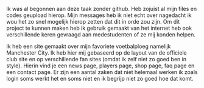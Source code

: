 Ik was al begonnen aan deze taak zonder github. Heb zojuist al mijn files en codes geupload hierop. Mijn messages heb ik niet echt over nagedacht ik wou het zo snel mogelijk hierop zetten dat dit in orde zou zijn. Om dit project te kunnen maken heb ik gebruik gemaakt van het internet heb ook verschillende keren gevraagd aan medestudenten of ze mij konden helpen. 

Ik heb een site gemaakt over mijn favoriete voetbalploeg namelijk Manchester City. Ik heb hier mij gebaseerd op de layout van de officiele club site en op verschillende fan sites (omdat ik zelf niet zo goed ben in style). Hierin vind je een news page, players page, shop page, faq page en een contact page. Er zijn een aantal zaken dat niet helemaal werken ik zoals login soms werkt het en soms niet en ik begrijp niet zo goed hoe dat komt.
